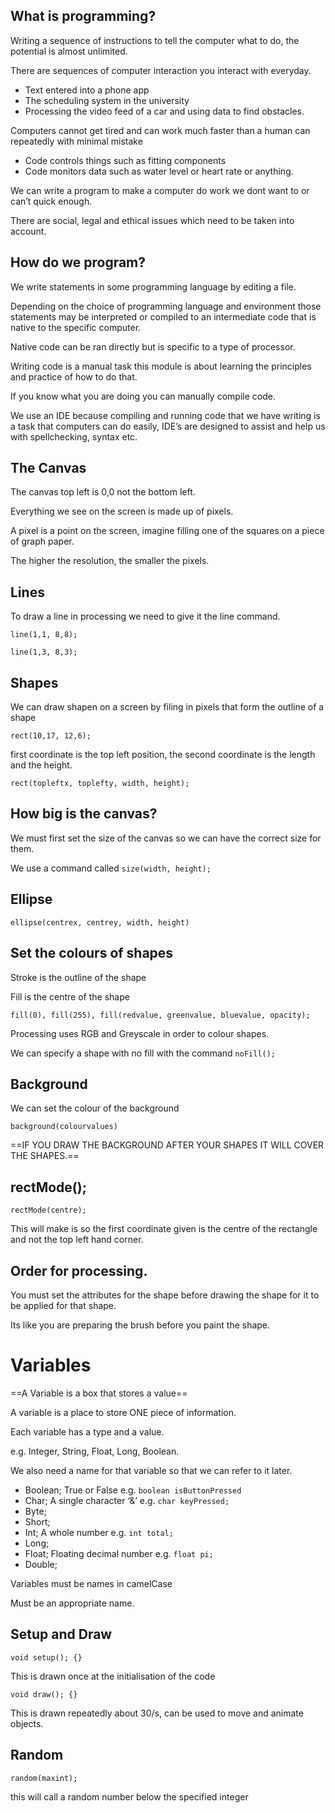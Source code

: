 ## What is programming?

Writing a sequence of instructions to tell the computer what to do, the potential is almost unlimited.

There are sequences of computer interaction you interact with everyday.

- Text entered into a phone app
- The scheduling system in the university
- Processing the video feed of a car and using data to find obstacles.

Computers cannot get tired and can work much faster than a human can repeatedly with minimal mistake

- Code controls things such as fitting components
- Code monitors data such as water level or heart rate or anything.

We can write a program to make a computer do work we dont want to or can’t quick enough.

There are social, legal and ethical issues which need to be taken into account.

## How do we program?

We write statements in some programming language by editing a file.

Depending on the choice of programming language and environment those statements may be interpreted or compiled to an intermediate code that is native to the specific computer.

Native code can be ran directly but is specific to a type of processor.

Writing code is a manual task this module is about learning the principles and practice of how to do that.

If you know what you are doing you can manually compile code.

We use an IDE because compiling and running code that we have writing is a task that computers can do easily, IDE’s are designed to assist and help us with spellchecking, syntax etc.

## The Canvas

The canvas top left is 0,0 not the bottom left.

Everything we see on the screen is made up of pixels.

A pixel is a point on the screen, imagine filling one of the squares on a piece of graph paper.

The higher the resolution, the smaller the pixels.

## Lines

To draw a line in processing we need to give it the line command.

`line(1,1, 8,8);`

`line(1,3, 8,3);`

## Shapes

We can draw shapen on a screen by filing in pixels that form the outline of a shape

`rect(10,17, 12,6);`

first coordinate is the top left position, the second coordinate is the length and the height.

`rect(topleftx, toplefty, width, height);`

## How big is the canvas?

We must first set the size of the canvas so we can have the correct size for them.

We use a command called `size(width, height);`

## Ellipse

`ellipse(centrex, centrey, width, height)`

## Set the colours of shapes

Stroke is the outline of the shape

Fill is the centre of the shape

`fill(0), fill(255), fill(redvalue, greenvalue, bluevalue, opacity);`

Processing uses RGB and Greyscale in order to colour shapes.

We can specify a shape with no fill with the command `noFill();`

## Background

We can set the colour of the background

`background(colourvalues)`

==IF YOU DRAW THE BACKGROUND AFTER YOUR SHAPES IT WILL COVER THE SHAPES.==

## rectMode();

`rectMode(centre);`

This will make is so the first coordinate given is the centre of the rectangle and not the top left hand corner.

## Order for processing.

You must set the attributes for the shape before drawing the shape for it to be applied for that shape.

Its like you are preparing the brush before you paint the shape.

# Variables

==A Variable is a box that stores a value==

A variable is a place to store ONE piece of information.

Each variable has a type and a value.

e.g. Integer, String, Float, Long, Boolean.

We also need a name for that variable so that we can refer to it later.

  

- Boolean; True or False e.g. `boolean isButtonPressed`
- Char; A single character ‘&’ e.g. `char keyPressed;`
- Byte;
- Short;
- Int; A whole number e.g. `int total;`
- Long;
- Float; Floating decimal number e.g. `float pi;`
- Double;

  

Variables must be names in camelCase

Must be an appropriate name.

## Setup and Draw

`void setup(); {}`

This is drawn once at the initialisation of the code

`void draw(); {}`

This is drawn repeatedly about 30/s, can be used to move and animate objects.

## Random

`random(maxint);`

this will call a random number below the specified integer